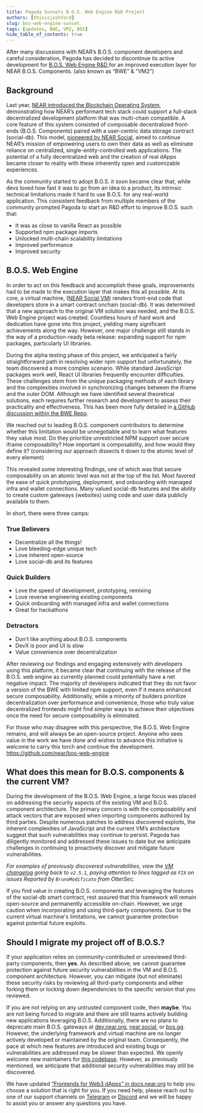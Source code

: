 ```yaml
---
title: Pagoda Sunsets B.O.S. Web Engine R&D Project
authors: [thisisjoshford]
slug: bos-web-engine-sunset
tags: [updates, BWE, VM2, BOS]
hide_table_of_contents: true
---
```


After many discussions with NEAR’s B.O.S. component developers and careful consideration, Pagoda has decided to discontinue its active development for [B.O.S. Web Engine R&D ](https://github.com/near/bos-web-engine)for an improved execution layer for NEAR B.O.S. Components. (also known as “BWE” & “VM2”)

## Background

Last year, [NEAR introduced the Blockchain Operating System](https://near.org/blog/near-announces-the-blockchain-operating-system), demonstrating how NEAR’s performant tech stack could support a full-stack decentralized development platform that was multi-chain compatible. A core feature of this system consisted of composable decentralized front-ends (B.O.S. Components) paired with a user-centric data storage contract (social-db). This model, [pioneered by NEAR Social](https://thewiki.near.page/PastPresentAndFutureOfNearSocial), aimed to continue NEAR’s mission of empowering users to own their data as well as eliminate reliance on centralized, single-entity-controlled web applications. The potential of a fully decentralized web and the creation of real dApps became closer to reality with these inherently open and customizable experiences.

As the community started to adopt B.O.S. it soon became clear that, while devs loved how fast it was to go from an idea to a product, its intrinsic technical limitations made it hard to use B.O.S. for any real-world application. This consistent feedback from multiple members of the community prompted Pagoda to start an R&D effort to improve B.O.S. such that:

- It was as close to vanilla React as possible
- Supported npm package imports
- Unlocked multi-chain scalability limitations
- Improved performance
- Improved security

## B.O.S. Web Engine

In order to act on this feedback and accomplish these goals, improvements had to be made to the execution layer that makes this all possible. At its core, a virtual machine, ([NEAR Social VM](https://github.com/NearSocial/VM)) renders front-end code that developers store in a smart contract onchain (social-db). It was determined that a new approach to the original VM solution was needed, and the B.O.S. Web Engine project was created. Countless hours of hard work and dedication have gone into this project, yielding many significant achievements along the way. However, one major challenge still stands in the way of a production-ready beta release: expanding support for npm packages, particularly UI libraries.

During the alpha testing phase of this project, we anticipated a fairly straightforward path in resolving wider npm support but unfortunately, the team discovered a more complex scenario. While standard JavaScript packages work well, React UI libraries frequently encounter difficulties. These challenges stem from the unique packaging methods of each library and the complexities involved in synchronizing changes between the iframe and the outer DOM. Although we have identified several theoretical solutions, each requires further research and development to assess their practicality and effectiveness. This has been more fully detailed in [a GitHub discussion within the BWE Repo](https://github.com/near/react-on-chain/discussions/425).

We reached out to leading B.O.S. component contributors to determine whether this limitation would be unnegotiable and to learn what features they value most. Do they prioritize unrestricted NPM support over secure iframe composability? How important is composability, and how would they define it? (considering our approach dissects it down to the atomic level of every element)

This revealed some interesting findings, one of which was that secure composability on an atomic level was not at the top of the list. Most favored the ease of quick prototyping, deployment, and onboarding with managed infra and wallet connections. Many valued social-db features and the ability to create custom gateways (websites) using code and user data publicly available to them.

In short, there were three camps:

### True Believers

- Decentralize all the things!
- Love bleeding-edge unique tech
- Love inherent open-source
- Love social-db and its features

### Quick Builders

- Love the speed of development, prototyping, remixing
- Love reverse engineering existing components
- Quick onboarding with managed infra and wallet connections
- Great for hackathons

### Detractors

- Don't like anything about B.O.S. components
- DevX is poor and UI is slow
- Value convenience over decentralization

After reviewing our findings and engaging extensively with developers using this platform, it became clear that continuing with the release of the B.O.S. web engine as currently planned could potentially have a net negative impact. The majority of developers indicated that they do not favor a version of the BWE with limited npm support, even if it means enhanced secure composability. Additionally, while a minority of builders prioritize decentralization over performance and convenience, those who truly value decentralized frontends might find simpler ways to achieve their objectives once the need for secure composability is eliminated.

For those who may disagree with this perspective, the B.O.S. Web Engine remains, and will always be an open-source project. Anyone who sees value in the work we have done and wishes to advance this initiative is welcome to carry this torch and continue the development. https://github.com/near/bos-web-engine

## What does this mean for B.O.S. components & the current VM?

During the development of the B.O.S. Web Engine, a large focus was placed on addressing the security aspects of the existing VM and B.O.S. component architecture. The primary concern is with the composability and attack vectors that are exposed when importing components authored by third parties. Despite numerous patches to address discovered exploits, the inherent complexities of JavaScript and the current VM’s architecture suggest that such vulnerabilities may continue to persist. Pagoda has diligently monitored and addressed these issues to date but we anticipate challenges in continuing to proactively discover and mitigate future vulnerabilities.

_For examples of previously discovered vulnerabilities, view the [VM changelog](https://github.com/NearSocial/VM/releases) going back to `v2.5.1`, paying attention to lines tagged as `FIX` on issues Reported by `BrunoModificato` from OtterSec._

If you find value in creating B.O.S. components and leveraging the features of the social-db smart contract, rest assured that this framework will remain open-source and permanently accessible on-chain. However, we urge caution when incorporating and using third-party components. Due to the current virtual machine's limitations, we cannot guarantee protection against potential future exploits.

## Should I migrate my project off of B.O.S.?

If your application relies on community-contributed or unreviewed third-party components, then **yes**. As described above, we cannot guarantee protection against future security vulnerabilities in the VM and B.O.S. component architecture. However, you can mitigate (but not eliminate) these security risks by reviewing all third-party components and either forking them or locking down dependencies to the specific version that you reviewed.

If you are not relying on any untrusted component code, then **maybe**. You are not being forced to migrate and there are still teams actively building new applications leveraging B.O.S. Additionally, there are no plans to deprecate main B.O.S. gateways at [dev.near.org](https://dev.near.org), [near.social](https://near.social), or [bos.gg](https://bos.gg). However, the underlying framework and virtual machine are no longer actively developed or maintained by the original team. Consequently, the pace at which new features are introduced and existing bugs or vulnerabilities are addressed may be slower than expected. We openly welcome new maintainers for [this codebase](https://github.com/nearsocial). However, as previously mentioned, we anticipate that additional security vulnerabilities may still be discovered.

We have updated [“Frontends for Web3 dApps” in docs.near.org](https://docs.near.org/build/web3-apps/frontend)  to help you choose a solution that is right for you. If you need help, please reach out to one of our support channels on [Telegram](https://t.me/neardev) or [Discord](https://near.chat) and we will be happy to assist you or answer any questions you have.
